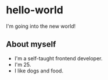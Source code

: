 # hello-world
I'm going into the new world!
## About myself
- I'm a self-taught frontend developer.
- I'm 25.
- I like dogs and food.
